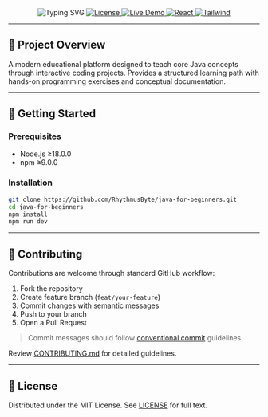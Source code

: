 <div align="center">

<img src="https://readme-typing-svg.demolab.com?font=Poppins&size=26&pause=1000&color=4f46e5&center=true&vCenter=true&width=500&lines=Java+for+Beginners;Project-Based+Learning;Interactive+Coding+Environment" alt="Typing SVG">

<a href="https://opensource.org/licenses/MIT">
  <img src="https://img.shields.io/badge/License-MIT-000000?style=flat-square" alt="License">
</a>

<a href="https://java-for-beginners.vercel.app">
  <img src="https://img.shields.io/badge/Demo-000000?style=flat-square" alt="Live Demo">
</a>

<a href="https://react.dev">
  <img src="https://img.shields.io/badge/React-000000?style=flat-square&logo=react" alt="React">
</a>

<a href="https://tailwindcss.com">
  <img src="https://img.shields.io/badge/Tailwind-000000?style=flat-square&logo=tailwindcss" alt="Tailwind">
</a>

</div>

---

## 🌟 Project Overview

A modern educational platform designed to teach core Java concepts through interactive coding projects. Provides a structured learning path with hands-on programming exercises and conceptual documentation.

---

## 🚀 Getting Started

### Prerequisites
- Node.js ≥18.0.0
- npm ≥9.0.0

### Installation
```bash
git clone https://github.com/RhythmusByte/java-for-beginners.git
cd java-for-beginners
npm install
npm run dev
```

---

## 🤝 Contributing

Contributions are welcome through standard GitHub workflow:

1. Fork the repository
2. Create feature branch (`feat/your-feature`)
3. Commit changes with semantic messages
4. Push to your branch
5. Open a Pull Request

> Commit messages should follow <a href="https://www.conventionalcommits.org/en/v1.0.0-beta.2/">conventional commit</a> guidelines.

Review <a href="CONTRIBUTING.md">CONTRIBUTING.md</a> for detailed guidelines.

---

## 📜 License

Distributed under the MIT License. See <a href="LICENSE">LICENSE</a> for full text.
